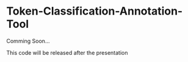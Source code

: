 # Token-Classification-Annotation-Tool
Comming Soon... 

This code will be released after the presentation
